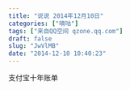 ```yaml
---
title: "说说 2014年12月10日"
categories: ["嘀咕"]
tags: ["来自QQ空间 qzone.qq.com"]
draft: false
slug: "JwVlMB"
date: "2014-12-10 10:40:23"
---
```


支付宝十年账单

